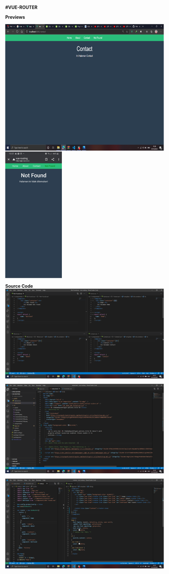 **#VUE-ROUTER**

**Previews**

<img src="./src/assets/pc.png" height="400px">     <img src="./src/assets/phone.jpeg" height="400px">

**Source Code**
![](src/assets/Screenshot(136).png)

![](src/assets/Screenshot(140).png)

![](src/assets/Screenshot(141).png)
